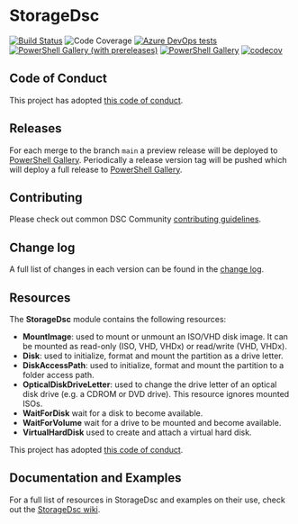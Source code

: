 # StorageDsc

[![Build Status](https://dev.azure.com/dsccommunity/StorageDsc/_apis/build/status/dsccommunity.StorageDsc?branchName=main)](https://dev.azure.com/dsccommunity/StorageDsc/_build/latest?definitionId=30&branchName=main)
![Code Coverage](https://img.shields.io/azure-devops/coverage/dsccommunity/StorageDsc/30/main)
[![Azure DevOps tests](https://img.shields.io/azure-devops/tests/dsccommunity/StorageDsc/30/main)](https://dsccommunity.visualstudio.com/StorageDsc/_test/analytics?definitionId=30&contextType=build)
[![PowerShell Gallery (with prereleases)](https://img.shields.io/powershellgallery/vpre/StorageDsc?label=StorageDsc%20Preview)](https://www.powershellgallery.com/packages/StorageDsc/)
[![PowerShell Gallery](https://img.shields.io/powershellgallery/v/StorageDsc?label=StorageDsc)](https://www.powershellgallery.com/packages/StorageDsc/)
[![codecov](https://codecov.io/gh/dsccommunity/StorageDsc/branch/main/graph/badge.svg)](https://codecov.io/gh/dsccommunity/StorageDsc)

## Code of Conduct

This project has adopted [this code of conduct](CODE_OF_CONDUCT.md).

## Releases

For each merge to the branch `main` a preview release will be
deployed to [PowerShell Gallery](https://www.powershellgallery.com/).
Periodically a release version tag will be pushed which will deploy a
full release to [PowerShell Gallery](https://www.powershellgallery.com/).

## Contributing

Please check out common DSC Community [contributing guidelines](https://dsccommunity.org/guidelines/contributing).

## Change log

A full list of changes in each version can be found in the [change log](CHANGELOG.md).

## Resources

The **StorageDsc** module contains the following resources:

- **MountImage**: used to mount or unmount an ISO/VHD disk image. It can be
    mounted as read-only (ISO, VHD, VHDx) or read/write (VHD, VHDx).
- **Disk**: used to initialize, format and mount the partition as a drive letter.
- **DiskAccessPath**: used to initialize, format and mount the partition to a
    folder access path.
- **OpticalDiskDriveLetter**: used to change the drive letter of an optical
    disk drive (e.g. a CDROM or DVD drive).  This resource ignores mounted ISOs.
- **WaitForDisk** wait for a disk to become available.
- **WaitForVolume** wait for a drive to be mounted and become available.
- **VirtualHardDisk** used to create and attach a virtual hard disk.

This project has adopted [this code of conduct](CODE_OF_CONDUCT.md).

## Documentation and Examples

For a full list of resources in StorageDsc and examples on their use, check out
the [StorageDsc wiki](https://github.com/dsccommunity/StorageDsc/wiki).

